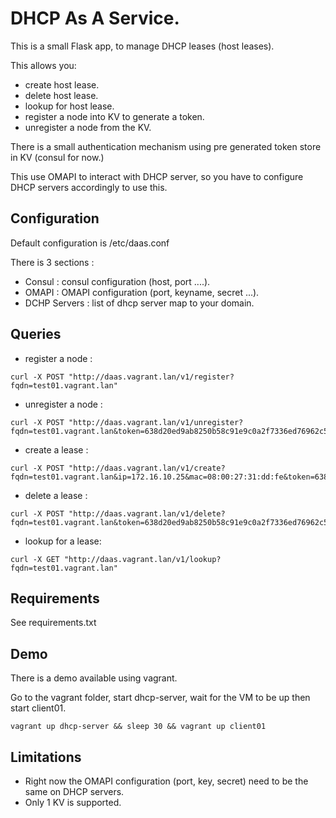 # DHCP As A Service.
This is a small Flask app, to manage DHCP leases (host leases).

This allows you:
* create host lease.
* delete host lease.
* lookup for host lease.
* register a node into KV to generate a token.
* unregister a node from the KV.

There is a small authentication mechanism using pre generated token store in KV (consul for now.)

This use OMAPI to interact with DHCP server, so you have to configure DHCP servers accordingly to use this.

## Configuration
Default configuration is /etc/daas.conf

There is 3 sections :
* Consul : consul configuration (host, port ....).
* OMAPI : OMAPI configuration (port, keyname, secret ...).
* DCHP Servers : list of dhcp server map to your domain.


## Queries

* register a node :
```
curl -X POST "http://daas.vagrant.lan/v1/register?fqdn=test01.vagrant.lan"
```

* unregister a node :
```
curl -X POST "http://daas.vagrant.lan/v1/unregister?fqdn=test01.vagrant.lan&token=638d20ed9ab8250b58c91e9c0a2f7336ed76962c543a4003227f12567deba36b"
```

* create a lease :
```
curl -X POST "http://daas.vagrant.lan/v1/create?fqdn=test01.vagrant.lan&ip=172.16.10.25&mac=08:00:27:31:dd:fe&token=638d20ed9ab8250b58c91e9c0a2f7336ed76962c543a4003227f12567deba36b"
```

* delete a lease :
```
curl -X POST "http://daas.vagrant.lan/v1/delete?fqdn=test01.vagrant.lan&token=638d20ed9ab8250b58c91e9c0a2f7336ed76962c543a4003227f12567deba36b"
```

* lookup for a lease:
```
curl -X GET "http://daas.vagrant.lan/v1/lookup?fqdn=test01.vagrant.lan"
```

## Requirements
See requirements.txt

## Demo
There is a demo available using vagrant.

Go to the vagrant folder, start dhcp-server, wait for the VM to be up then start client01.
```
vagrant up dhcp-server && sleep 30 && vagrant up client01
```

## Limitations
* Right now the OMAPI configuration (port, key, secret) need to be the same on DHCP servers.
* Only 1 KV is supported.
